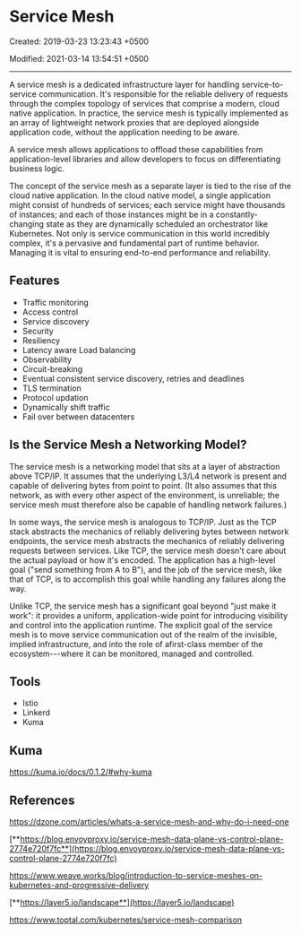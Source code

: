 # Service Mesh

Created: 2019-03-23 13:23:43 +0500

Modified: 2021-03-14 13:54:51 +0500

---

A service mesh is a dedicated infrastructure layer for handling service-to-service communication. It's responsible for the reliable delivery of requests through the complex topology of services that comprise a modern, cloud native application. In practice, the service mesh is typically implemented as an array of lightweight network proxies that are deployed alongside application code, without the application needing to be aware.

A service mesh allows applications to offload these capabilities from application-level libraries and allow developers to focus on differentiating business logic.

The concept of the service mesh as a separate layer is tied to the rise of the cloud native application. In the cloud native model, a single application might consist of hundreds of services; each service might have thousands of instances; and each of those instances might be in a constantly-changing state as they are dynamically scheduled an orchestrator like Kubernetes. Not only is service communication in this world incredibly complex, it's a pervasive and fundamental part of runtime behavior. Managing it is vital to ensuring end-to-end performance and reliability.

## Features
-   Traffic monitoring
-   Access control
-   Service discovery
-   Security
-   Resiliency
-   Latency aware Load balancing
-   Observability
-   Circuit-breaking
-   Eventual consistent service discovery, retries and deadlines
-   TLS termination
-   Protocol updation
-   Dynamically shift traffic
-   Fail over between datacenters

## Is the Service Mesh a Networking Model?

The service mesh is a networking model that sits at a layer of abstraction above TCP/IP. It assumes that the underlying L3/L4 network is present and capable of delivering bytes from point to point. (It also assumes that this network, as with every other aspect of the environment, is unreliable; the service mesh must therefore also be capable of handling network failures.)

In some ways, the service mesh is analogous to TCP/IP. Just as the TCP stack abstracts the mechanics of reliably delivering bytes between network endpoints, the service mesh abstracts the mechanics of reliably delivering requests between services. Like TCP, the service mesh doesn't care about the actual payload or how it's encoded. The application has a high-level goal ("send something from A to B"), and the job of the service mesh, like that of TCP, is to accomplish this goal while handling any failures along the way.

Unlike TCP, the service mesh has a significant goal beyond "just make it work": it provides a uniform, application-wide point for introducing visibility and control into the application runtime. The explicit goal of the service mesh is to move service communication out of the realm of the invisible, implied infrastructure, and into the role of afirst-class member of the ecosystem---where it can be monitored, managed and controlled.

## Tools
-   Istio
-   Linkerd
-   Kuma

## Kuma

<https://kuma.io/docs/0.1.2/#why-kuma>

## References

<https://dzone.com/articles/whats-a-service-mesh-and-why-do-i-need-one>

[**https://blog.envoyproxy.io/service-mesh-data-plane-vs-control-plane-2774e720f7fc**](https://blog.envoyproxy.io/service-mesh-data-plane-vs-control-plane-2774e720f7fc)

<https://www.weave.works/blog/introduction-to-service-meshes-on-kubernetes-and-progressive-delivery>

[**https://layer5.io/landscape**](https://layer5.io/landscape)

<https://www.toptal.com/kubernetes/service-mesh-comparison>
